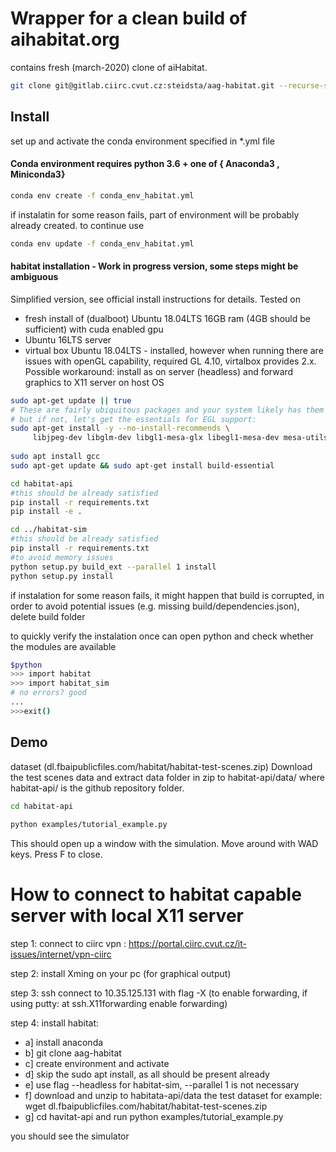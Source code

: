 # Wrapper for a clean build of aihabitat.org
contains fresh (march-2020) clone of aiHabitat.

```sh
git clone git@gitlab.ciirc.cvut.cz:steidsta/aag-habitat.git --recurse-submodules
```

## Install
set up  and activate the conda environment specified in *.yml file
#### Conda environment requires python 3.6 + one of { Anaconda3 , Miniconda3}
```sh
conda env create -f conda_env_habitat.yml
```
if instalatin for some reason fails, part of environment will be probably already created. to continue use 
```sh
conda env update -f conda_env_habitat.yml
```



#### habitat installation - Work in progress version, some steps might be ambiguous
 Simplified version, see official install instructions for details.
 Tested on 
 - fresh install of (dualboot) Ubuntu 18.04LTS 16GB ram (4GB should be sufficient) with cuda enabled gpu
 - Ubuntu 16LTS server
 - virtual box Ubuntu 18.04LTS - installed, however when running there are issues with openGL capability, required GL 4.10, virtalbox provides 2.x. Possible workaround: install as on server (headless) and forward graphics to X11 server on host OS
```sh
sudo apt-get update || true
# These are fairly ubiquitous packages and your system likely has them already,
# but if not, let's get the essentials for EGL support:
sudo apt-get install -y --no-install-recommends \
     libjpeg-dev libglm-dev libgl1-mesa-glx libegl1-mesa-dev mesa-utils xorg-dev freeglut3-dev
     
sudo apt install gcc
sudo apt-get update && sudo apt-get install build-essential

cd habitat-api
#this should be already satisfied
pip install -r requirements.txt
pip install -e .

cd ../habitat-sim
#this should be already satisfied
pip install -r requirements.txt
#to avoid memory issues
python setup.py build_ext --parallel 1 install
python setup.py install 
```
if instalation for some reason fails, it might happen that build is corrupted, in order to avoid potential issues (e.g. missing build/dependencies.json), delete build folder

to quickly verify the instalation once can open python and check whether the modules are available
```sh
$python
>>> import habitat
>>> import habitat_sim
# no errors? good
...
>>>exit()
```


## Demo
 dataset (dl.fbaipublicfiles.com/habitat/habitat-test-scenes.zip) 
Download the test scenes data and extract data folder in zip to habitat-api/data/ where habitat-api/ is the github repository folder.
```sh
cd habitat-api
    
python examples/tutorial_example.py 
```
This should open up a window with the simulation. Move around with WAD keys. Press F to close.    
    
# How to connect to habitat capable server with local X11 server
step 1: connect to ciirc vpn : https://portal.ciirc.cvut.cz/it-issues/internet/vpn-ciirc

step 2: install Xming  on your pc (for graphical output) 

step 3: ssh connect to 10.35.125.131 with flag -X (to enable forwarding, if using putty: at ssh.X11forwarding enable forwarding) 

step 4: install habitat: 
  
*    a] install anaconda
*    b] git clone  aag-habitat
*    c] create environment and activate
*    d] skip the sudo apt install, as all should be present already
*    e] use flag  --headless for habitat-sim, --parallel 1 is not necessary
*    f] download and unzip to habitata-api/data the test dataset for example: wget dl.fbaipublicfiles.com/habitat/habitat-test-scenes.zip
*    g] cd havitat-api and run python examples/tutorial_example.py 
    
you should see the simulator





